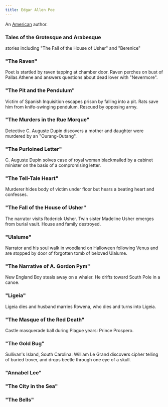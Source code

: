 ```yaml
---
title: Edgar Allen Poe
---
```


An [American](../index.html) author.

### Tales of the Grotesque and Arabesque

stories including "The Fall of the House of Usher" and "Berenice"

### "The Raven"

Poet is startled by raven tapping at chamber door. Raven perches on bust of Pallas Athene and answers questions about dead lover with "Nevermore".

### "The Pit and the Pendulum"

Victim of Spanish Inquisition escapes prison by falling into a pit. Rats save him from knife-swinging pendulum. Rescued by opposing army.

### "The Murders in the Rue Morque"

Detective C. Auguste Dupin discovers a mother and daughter were murdered by an "Ourang-Outang".

### "The Purloined Letter"

C. Auguste Dupin solves case of royal woman blackmailed by a cabinet minister on the basis of a compromising letter.

### "The Tell-Tale Heart"

Murderer hides body of victim under floor but hears a beating heart and confesses.

### "The Fall of the House of Usher"

The narrator visits Roderick Usher. Twin sister Madeline Usher emerges from burial vault. House and family destroyed.

### "Ulalume"

Narrator and his soul walk in woodland on Halloween following Venus and are stopped by door of forgotten tomb of beloved Ulalume.

### "The Narrative of A. Gordon Pym"

New England Boy steals away on a whaler. He drifts toward South Pole in a canoe.

### "Ligeia"

Ligeia dies and husband marries Rowena, who dies and turns into Ligeia.

### "The Masque of the Red Death"

Castle masquerade ball during Plague years: Prince Prospero.

### "The Gold Bug"

Sullivan's Island, South Carolina: William Le Grand discovers cipher telling of buried trover, and drops beetle through one eye of a skull.

### "Annabel Lee"

### "The City in the Sea"

### "The Bells"
